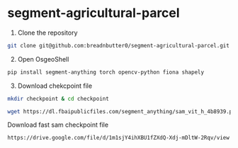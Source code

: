 # segment-agricultural-parcel

1. Clone the repository
```bash
git clone git@github.com:breadnbutter0/segment-agricultural-parcel.git
```

2. Open OsgeoShell
```bash
pip install segment-anything torch opencv-python fiona shapely
```

3. Download chekcpoint file
```bash
mkdir checkpoint & cd checkpoint
```

```bash
wget https://dl.fbaipublicfiles.com/segment_anything/sam_vit_h_4b8939.pth -o sam_vit_h_4b8939.pth
```




Download fast sam checkpoint file
```bash
https://drive.google.com/file/d/1m1sjY4ihXBU1fZXdQ-Xdj-mDltW-2Rqv/view
```
